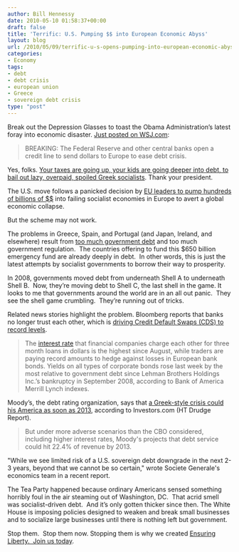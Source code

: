 ```yaml
---
author: Bill Hennessy
date: 2010-05-10 01:58:37+00:00
draft: false
title: 'Terrific: U.S. Pumping $$ into European Economic Abyss'
layout: blog
url: /2010/05/09/terrific-u-s-opens-pumping-into-european-economic-abyss/
categories:
- Economy
tags:
- debt
- debt crisis
- european union
- Greece
- sovereign debt crisis
type: "post"
---
```


Break out the Depression Glasses to toast the Obama Administration’s latest foray into economic disaster. [Just posted on WSJ.com](https://online.wsj.com/article/SB10001424052748703674704575234371941567524.html?mod=WSJ_hps_LEFTTopStories):


> BREAKING: The Federal Reserve and other central banks open a credit line to send dollars to Europe to ease debt crisis.


Yes, folks. [Your taxes are going up, your kids are going deeper into debt, to bail out lazy, overpaid, spoiled Greek socialists](https://hotair.com/archives/2010/05/08/are-we-bailing-out-greece/). Thank your president.

The U.S. move follows a panicked decision by [EU leaders to pump hundreds of billions of $$](https://finance.yahoo.com/news/EU-ministers-agree-on-euro-apf-2290670390.html?x=0&sec=topStories&pos=main&asset=&ccode=) into failing socialist economies in Europe to avert a global economic collapse.

But the scheme may not work.

The problems in Greece, Spain, and Portugal (and Japan, Ireland, and elsewhere) result from [too much government debt](https://finance.yahoo.com/news/Remember-Debt-Crisis-Issue-cnbc-816085479.html;_ylt=AknhyhhAn982uuEDCUiKteS7YWsA;_ylu=X3oDMTFmY2xvZWgxBHBvcwMzBHNlYwNleHBlcnRPcGluaW9uRHluYW1pYwRzbGsDZGVidGNyaXNpc3Rh?x=0) and too much government regulation.  The countries offering to fund this $650 billion emergency fund are already deeply in debt.  In other words, this is just the latest attempts by socialist governments to borrow their way to prosperity.

In 2008, governments moved debt from underneath Shell A to underneath Shell B.  Now, they’re moving debt to Shell C, the last shell in the game. It looks to me that governments around the world are in an all out panic.  They see the shell game crumbling.  They’re running out of tricks.

Related news stories highlight the problem. Bloomberg reports that banks no longer trust each other, which is [driving Credit Default Swaps (CDS) to record levels](https://www.bloomberg.com/apps/news?pid=20601087&sid=aP2k8sq2WiRU).


> The [interest rate](https://www.bloomberg.com/apps/quote?ticker=US0003M%3AIND) that financial companies charge each other for three month loans in dollars is the highest since August, while traders are paying record amounts to hedge against losses in European bank bonds. Yields on all types of corporate bonds rose last week by the most relative to government debt since Lehman Brothers Holdings Inc.’s bankruptcy in September 2008, according to Bank of America Merrill Lynch indexes.


Moody’s, the debt rating organization, says that [a Greek-style crisis could his America as soon as 2013](https://www.investors.com/NewsAndAnalysis/Article.aspx?id=532490), according to Investors.com (HT Drudge Report).


> But under more adverse scenarios than the CBO considered, including higher interest rates, Moody's projects that debt service could hit 22.4% of revenue by 2013.

"While we see limited risk of a U.S. sovereign debt downgrade in the next 2-3 years, beyond that we cannot be so certain," wrote Societe Generale's economics team in a recent report.


The Tea Party happened because ordinary Americans sensed something horribly foul in the air steaming out of Washington, DC.  That acrid smell was socialist-driven debt.  And it’s only gotten thicker since then. The White House is imposing policies designed to weaken and break small businesses and to socialize large businesses until there is nothing left but government.

Stop them.  Stop them now. Stopping them is why we created [Ensuring Liberty.  Join us today](https://libertycaucus.net/).
